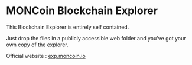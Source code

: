 # MONCoin Blockchain Explorer

This Blockchain Explorer is entirely self contained.

Just drop the files in a publicly accessible web folder and you've got your own copy of the explorer.

Official website : [exp.moncoin.io](https://exp.moncoin.io)

